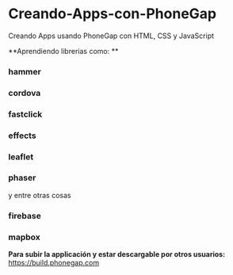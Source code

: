 # Creando-Apps-con-PhoneGap
Creando Apps usando PhoneGap con HTML, CSS y JavaScript


**Aprendiendo librerias como: **
### hammer ###
### cordova ###
### fastclick ###
### effects ###
### leaflet ###
### phaser ###

y entre otras cosas
### firebase ###
### mapbox ###

**Para subir la applicación y estar descargable por otros usuarios:**
https://build.phonegap.com